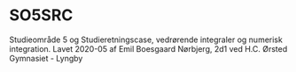 # SO5SRC

Studieområde 5 og Studieretningscase, vedrørende integraler og numerisk integration.
Lavet 2020-05 af Emil Boesgaard Nørbjerg, 2d1 ved H.C. Ørsted Gymnasiet - Lyngby
